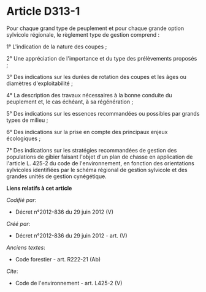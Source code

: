 # Article D313-1

Pour chaque grand type de peuplement et pour chaque grande option sylvicole régionale, le règlement type de gestion
comprend :

1° L'indication de la nature des coupes ;

2° Une appréciation de l'importance et du type des prélèvements proposés ;

3° Des indications sur les durées de rotation des coupes et les âges ou diamètres d'exploitabilité ;

4° La description des travaux nécessaires à la bonne conduite du peuplement et, le cas échéant, à sa régénération ;

5° Des indications sur les essences recommandées ou possibles par grands types de milieu ;

6° Des indications sur la prise en compte des principaux enjeux écologiques ;

7° Des indications sur les stratégies recommandées de gestion des populations de gibier faisant l'objet d'un plan de chasse
en application de l'article L. 425-2 du code de l'environnement, en fonction des orientations sylvicoles identifiées par le
schéma régional de gestion sylvicole et des grandes unités de gestion cynégétique.

**Liens relatifs à cet article**

_Codifié par_:

  - Décret n°2012-836 du 29 juin 2012 (V)

_Créé par_:

  - Décret n°2012-836 du 29 juin 2012 - art. (V)

_Anciens textes_:

  - Code forestier - art. R222-21 (Ab)

_Cite_:

  - Code de l'environnement - art. L425-2 (V)
